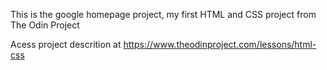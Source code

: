 This is the google homepage project, my first HTML and CSS project from The Odin Project

Acess project descrition at https://www.theodinproject.com/lessons/html-css


